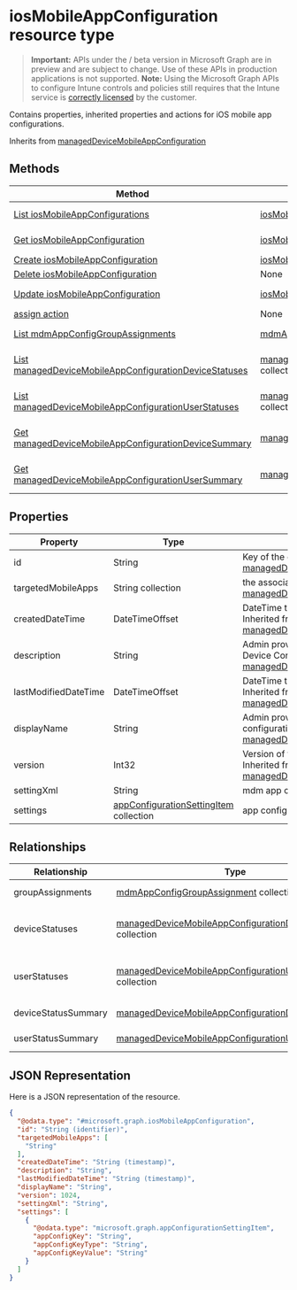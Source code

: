 ﻿# iosMobileAppConfiguration resource type

> **Important:** APIs under the / beta version in Microsoft Graph are in preview and are subject to change. Use of these APIs in production applications is not supported.
> **Note:** Using the Microsoft Graph APIs to configure Intune controls and policies still requires that the Intune service is [correctly licensed](https://go.microsoft.com/fwlink/?linkid=839381) by the customer.

Contains properties, inherited properties and actions for iOS mobile app configurations.

Inherits from [managedDeviceMobileAppConfiguration](https://developer.microsoft.com/en-us/graph/docs/api-reference/beta/api/resources/intune_apps_manageddevicemobileappconfiguration.md)

## Methods
|Method|Return Type|Description|
|---|---|---|
|[List iosMobileAppConfigurations](https://developer.microsoft.com/en-us/graph/docs/api-reference/beta/api/api/intune_apps_iosmobileappconfiguration_list.md)|[iosMobileAppConfiguration](https://developer.microsoft.com/en-us/graph/docs/api-reference/beta/api/resources/intune_apps_iosmobileappconfiguration.md) collection|List properties and relationships of the [iosMobileAppConfiguration](https://developer.microsoft.com/en-us/graph/docs/api-reference/beta/api/resources/intune_apps_iosmobileappconfiguration.md) objects.|
|[Get iosMobileAppConfiguration](https://developer.microsoft.com/en-us/graph/docs/api-reference/beta/api/api/intune_apps_iosmobileappconfiguration_get.md)|[iosMobileAppConfiguration](https://developer.microsoft.com/en-us/graph/docs/api-reference/beta/api/resources/intune_apps_iosmobileappconfiguration.md)|Read properties and relationships of the [iosMobileAppConfiguration](https://developer.microsoft.com/en-us/graph/docs/api-reference/beta/api/resources/intune_apps_iosmobileappconfiguration.md) object.|
|[Create iosMobileAppConfiguration](https://developer.microsoft.com/en-us/graph/docs/api-reference/beta/api/api/intune_apps_iosmobileappconfiguration_create.md)|[iosMobileAppConfiguration](https://developer.microsoft.com/en-us/graph/docs/api-reference/beta/api/resources/intune_apps_iosmobileappconfiguration.md)|Create a new [iosMobileAppConfiguration](https://developer.microsoft.com/en-us/graph/docs/api-reference/beta/api/resources/intune_apps_iosmobileappconfiguration.md) object.|
|[Delete iosMobileAppConfiguration](https://developer.microsoft.com/en-us/graph/docs/api-reference/beta/api/api/intune_apps_iosmobileappconfiguration_delete.md)|None|Deletes a [iosMobileAppConfiguration](https://developer.microsoft.com/en-us/graph/docs/api-reference/beta/api/resources/intune_apps_iosmobileappconfiguration.md).|
|[Update iosMobileAppConfiguration](https://developer.microsoft.com/en-us/graph/docs/api-reference/beta/api/api/intune_apps_iosmobileappconfiguration_update.md)|[iosMobileAppConfiguration](https://developer.microsoft.com/en-us/graph/docs/api-reference/beta/api/resources/intune_apps_iosmobileappconfiguration.md)|Update the properties of a [iosMobileAppConfiguration](https://developer.microsoft.com/en-us/graph/docs/api-reference/beta/api/resources/intune_apps_iosmobileappconfiguration.md) object.|
|[assign action](https://developer.microsoft.com/en-us/graph/docs/api-reference/beta/api/api/intune_apps_iosmobileappconfiguration_assign.md)|None|Not yet documented|
|[List mdmAppConfigGroupAssignments](https://developer.microsoft.com/en-us/graph/docs/api-reference/beta/api/api/intune_apps_mdmappconfiggroupassignment_list.md)|[mdmAppConfigGroupAssignment](https://developer.microsoft.com/en-us/graph/docs/api-reference/beta/api/resources/intune_apps_mdmappconfiggroupassignment.md) collection|List properties and relationships of the [mdmAppConfigGroupAssignment](https://developer.microsoft.com/en-us/graph/docs/api-reference/beta/api/resources/intune_apps_mdmappconfiggroupassignment.md) objects.|
|[List managedDeviceMobileAppConfigurationDeviceStatuses](https://developer.microsoft.com/en-us/graph/docs/api-reference/beta/api/api/intune_apps_manageddevicemobileappconfigurationdevicestatus_list.md)|[managedDeviceMobileAppConfigurationDeviceStatus](https://developer.microsoft.com/en-us/graph/docs/api-reference/beta/api/resources/intune_apps_manageddevicemobileappconfigurationdevicestatus.md) collection|List properties and relationships of the [managedDeviceMobileAppConfigurationDeviceStatus](https://developer.microsoft.com/en-us/graph/docs/api-reference/beta/api/resources/intune_apps_manageddevicemobileappconfigurationdevicestatus.md) objects.|
|[List managedDeviceMobileAppConfigurationUserStatuses](https://developer.microsoft.com/en-us/graph/docs/api-reference/beta/api/api/intune_apps_manageddevicemobileappconfigurationuserstatus_list.md)|[managedDeviceMobileAppConfigurationUserStatus](https://developer.microsoft.com/en-us/graph/docs/api-reference/beta/api/resources/intune_apps_manageddevicemobileappconfigurationuserstatus.md) collection|List properties and relationships of the [managedDeviceMobileAppConfigurationUserStatus](https://developer.microsoft.com/en-us/graph/docs/api-reference/beta/api/resources/intune_apps_manageddevicemobileappconfigurationuserstatus.md) objects.|
|[Get managedDeviceMobileAppConfigurationDeviceSummary](https://developer.microsoft.com/en-us/graph/docs/api-reference/beta/api/api/intune_apps_manageddevicemobileappconfigurationdevicesummary_get.md)|[managedDeviceMobileAppConfigurationDeviceSummary](https://developer.microsoft.com/en-us/graph/docs/api-reference/beta/api/resources/intune_apps_manageddevicemobileappconfigurationdevicesummary.md)|Read properties and relationships of the [managedDeviceMobileAppConfigurationDeviceSummary](https://developer.microsoft.com/en-us/graph/docs/api-reference/beta/api/resources/intune_apps_manageddevicemobileappconfigurationdevicesummary.md) object.|
|[Get managedDeviceMobileAppConfigurationUserSummary](https://developer.microsoft.com/en-us/graph/docs/api-reference/beta/api/api/intune_apps_manageddevicemobileappconfigurationusersummary_get.md)|[managedDeviceMobileAppConfigurationUserSummary](https://developer.microsoft.com/en-us/graph/docs/api-reference/beta/api/resources/intune_apps_manageddevicemobileappconfigurationusersummary.md)|Read properties and relationships of the [managedDeviceMobileAppConfigurationUserSummary](https://developer.microsoft.com/en-us/graph/docs/api-reference/beta/api/resources/intune_apps_manageddevicemobileappconfigurationusersummary.md) object.|

## Properties
|Property|Type|Description|
|---|---|---|
|id|String|Key of the entity. Inherited from [managedDeviceMobileAppConfiguration](https://developer.microsoft.com/en-us/graph/docs/api-reference/beta/api/resources/intune_apps_manageddevicemobileappconfiguration.md)|
|targetedMobileApps|String collection|the associated app. Inherited from [managedDeviceMobileAppConfiguration](https://developer.microsoft.com/en-us/graph/docs/api-reference/beta/api/resources/intune_apps_manageddevicemobileappconfiguration.md)|
|createdDateTime|DateTimeOffset|DateTime the object was created. Inherited from [managedDeviceMobileAppConfiguration](https://developer.microsoft.com/en-us/graph/docs/api-reference/beta/api/resources/intune_apps_manageddevicemobileappconfiguration.md)|
|description|String|Admin provided description of the Device Configuration. Inherited from [managedDeviceMobileAppConfiguration](https://developer.microsoft.com/en-us/graph/docs/api-reference/beta/api/resources/intune_apps_manageddevicemobileappconfiguration.md)|
|lastModifiedDateTime|DateTimeOffset|DateTime the object was last modified. Inherited from [managedDeviceMobileAppConfiguration](https://developer.microsoft.com/en-us/graph/docs/api-reference/beta/api/resources/intune_apps_manageddevicemobileappconfiguration.md)|
|displayName|String|Admin provided name of the device configuration. Inherited from [managedDeviceMobileAppConfiguration](https://developer.microsoft.com/en-us/graph/docs/api-reference/beta/api/resources/intune_apps_manageddevicemobileappconfiguration.md)|
|version|Int32|Version of the device configuration. Inherited from [managedDeviceMobileAppConfiguration](https://developer.microsoft.com/en-us/graph/docs/api-reference/beta/api/resources/intune_apps_manageddevicemobileappconfiguration.md)|
|settingXml|String|mdm app configuration.|
|settings|[appConfigurationSettingItem](https://developer.microsoft.com/en-us/graph/docs/api-reference/beta/api/resources/intune_apps_appconfigurationsettingitem.md) collection|app configuration setting items.|

## Relationships
|Relationship|Type|Description|
|---|---|---|
|groupAssignments|[mdmAppConfigGroupAssignment](https://developer.microsoft.com/en-us/graph/docs/api-reference/beta/api/resources/intune_apps_mdmappconfiggroupassignment.md) collection|the associated group assignments. Inherited from [managedDeviceMobileAppConfiguration](https://developer.microsoft.com/en-us/graph/docs/api-reference/beta/api/resources/intune_apps_manageddevicemobileappconfiguration.md)|
|deviceStatuses|[managedDeviceMobileAppConfigurationDeviceStatus](https://developer.microsoft.com/en-us/graph/docs/api-reference/beta/api/resources/intune_apps_manageddevicemobileappconfigurationdevicestatus.md) collection|List of ManagedDeviceMobileAppConfigurationDeviceStatus. Inherited from [managedDeviceMobileAppConfiguration](https://developer.microsoft.com/en-us/graph/docs/api-reference/beta/api/resources/intune_apps_manageddevicemobileappconfiguration.md)|
|userStatuses|[managedDeviceMobileAppConfigurationUserStatus](https://developer.microsoft.com/en-us/graph/docs/api-reference/beta/api/resources/intune_apps_manageddevicemobileappconfigurationuserstatus.md) collection|List of ManagedDeviceMobileAppConfigurationUserStatus. Inherited from [managedDeviceMobileAppConfiguration](https://developer.microsoft.com/en-us/graph/docs/api-reference/beta/api/resources/intune_apps_manageddevicemobileappconfiguration.md)|
|deviceStatusSummary|[managedDeviceMobileAppConfigurationDeviceSummary](https://developer.microsoft.com/en-us/graph/docs/api-reference/beta/api/resources/intune_apps_manageddevicemobileappconfigurationdevicesummary.md)|App configuration device status summary. Inherited from [managedDeviceMobileAppConfiguration](https://developer.microsoft.com/en-us/graph/docs/api-reference/beta/api/resources/intune_apps_manageddevicemobileappconfiguration.md)|
|userStatusSummary|[managedDeviceMobileAppConfigurationUserSummary](https://developer.microsoft.com/en-us/graph/docs/api-reference/beta/api/resources/intune_apps_manageddevicemobileappconfigurationusersummary.md)|App configuration user status summary. Inherited from [managedDeviceMobileAppConfiguration](https://developer.microsoft.com/en-us/graph/docs/api-reference/beta/api/resources/intune_apps_manageddevicemobileappconfiguration.md)|

## JSON Representation
Here is a JSON representation of the resource.
<!-- {
  "blockType": "resource",
  "keyProperty": "id",
  "@odata.type": "microsoft.graph.iosMobileAppConfiguration"
}
-->
```json
{
  "@odata.type": "#microsoft.graph.iosMobileAppConfiguration",
  "id": "String (identifier)",
  "targetedMobileApps": [
    "String"
  ],
  "createdDateTime": "String (timestamp)",
  "description": "String",
  "lastModifiedDateTime": "String (timestamp)",
  "displayName": "String",
  "version": 1024,
  "settingXml": "String",
  "settings": [
    {
      "@odata.type": "microsoft.graph.appConfigurationSettingItem",
      "appConfigKey": "String",
      "appConfigKeyType": "String",
      "appConfigKeyValue": "String"
    }
  ]
}
```



